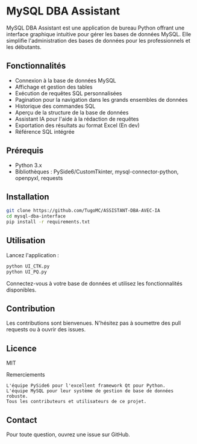 # MySQL DBA Assistant

MySQL DBA Assistant est une application de bureau Python offrant une interface graphique intuitive pour gérer les bases de données MySQL. Elle simplifie l'administration des bases de données pour les professionnels et les débutants.

## Fonctionnalités

- Connexion à la base de données MySQL
- Affichage et gestion des tables
- Exécution de requêtes SQL personnalisées
- Pagination pour la navigation dans les grands ensembles de données
- Historique des commandes SQL
- Aperçu de la structure de la base de données
- Assistant IA pour l'aide à la rédaction de requêtes
- Exportation des résultats au format Excel (En dev)
- Référence SQL intégrée

## Prérequis

- Python 3.x
- Bibliothèques : PySide6/CustomTkinter, mysql-connector-python, openpyxl, requests

## Installation

```bash
git clone https://github.com/TugoMC/ASSISTANT-DBA-AVEC-IA
cd mysql-dba-interface
pip install -r requirements.txt
```

## Utilisation

Lancez l'application :

```bash
python UI_CTK.py
python UI_PQ.py
```

Connectez-vous à votre base de données et utilisez les fonctionnalités disponibles.

## Contribution

Les contributions sont bienvenues. N'hésitez pas à soumettre des pull requests ou à ouvrir des issues.

## Licence

MIT

Remerciements

    L'équipe PySide6 pour l'excellent framework Qt pour Python.
    L'équipe MySQL pour leur système de gestion de base de données robuste.
    Tous les contributeurs et utilisateurs de ce projet.

## Contact

Pour toute question, ouvrez une issue sur GitHub.
